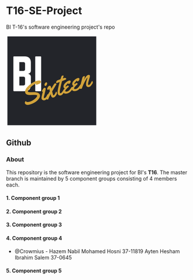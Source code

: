 # T16-SE-Project
BI T-16's software engineering project's repo

![Logo](/images/logo.png)

## Github

### About
This repository is the software engineering project for BI's **T16**. The master branch is maintained by 5 component groups consisting of 4 members each.

#### 1. Component group 1

#### 2. Component group 2

#### 3. Component group 3

#### 4. Component group 4
* @Crowmius - Hazem Nabil Mohamed Hosni 37-11819 
Ayten Hesham Ibrahim Salem 37-0645
#### 5. Component group 5